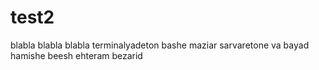 # test2


blabla blabla blabla 
terminalyadeton bashe maziar sarvaretone va bayad hamishe beesh ehteram bezarid 

            